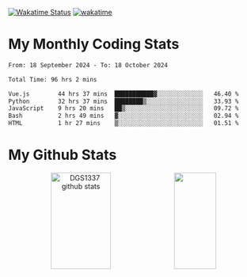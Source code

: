 [![Wakatime Status](https://github.com/noopurphalak/noopurphalak/workflows/wakatime-status-update/badge.svg)](https://github.com/noopurphalak/noopurphalak/actions/workflows/main.yml)
[![wakatime](https://wakatime.com/badge/user/80ace140-ef40-4fdd-b8ed-f3be3d2e1aea.svg)](https://wakatime.com/@80ace140-ef40-4fdd-b8ed-f3be3d2e1aea)

# My Monthly Coding Stats

<!--START_SECTION:waka-->

```txt
From: 18 September 2024 - To: 18 October 2024

Total Time: 96 hrs 2 mins

Vue.js        44 hrs 37 mins  ███████████▓░░░░░░░░░░░░░   46.40 %
Python        32 hrs 37 mins  ████████▒░░░░░░░░░░░░░░░░   33.93 %
JavaScript    9 hrs 20 mins   ██▒░░░░░░░░░░░░░░░░░░░░░░   09.72 %
Bash          2 hrs 49 mins   ▓░░░░░░░░░░░░░░░░░░░░░░░░   02.94 %
HTML          1 hr 27 mins    ▒░░░░░░░░░░░░░░░░░░░░░░░░   01.51 %
```

<!--END_SECTION:waka-->

# My Github Stats
<div style="text-align: center;">
  <img width="49%" height="195px" src="https://github-readme-stats-sigma-five.vercel.app/api?username=noopurphalak&show_icons=true&count_private=true&hide_border=true&title_color=ecf2f8&icon_color=0d1117&text_color=FFFFFF&bg_color=0d1117" alt="DGS1337 github stats" />
  <img width="41%" height="195px" src="https://github-readme-stats-sigma-five.vercel.app/api/top-langs/?username=noopurphalak&layout=compact&hide_border=true&title_color=ecf2f8&text_color=FFFFFF&bg_color=0d1117" />
</div>
